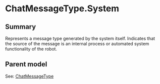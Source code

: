 # ChatMessageType.System

## Summary

Represents a message type generated by the system itself.
Indicates that the source of the message is an internal process
or automated system functionality of the robot.

## Parent model

See: [ChatMessageType](ChatMessageType.md)